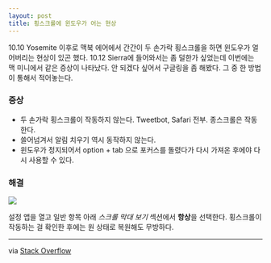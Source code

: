 ```yaml
---
layout: post
title: 횡스크롤에 윈도우가 어는 현상
---
```


10.10 Yosemite 이후로 맥북 에어에서 간간이 두 손가락 횡스크롤을 하면 윈도우가 얼어버리는 현상이 있곤 했다. 10.12 Sierra에 들어와서는 좀 덜한가 싶었는데 이번에는 맥 미니에서 같은 증상이 나타났다.  안 되겠다 싶어서 구글링을 좀 해봤다. 그 중 한 방법이 통해서 적어놓는다.

### 증상

- 두 손가락 횡스크롤이 작동하지 않는다. Tweetbot, Safari 전부. 종스크롤은 작동한다.
- 쓸어넘겨서 알림 치우기 역시 동작하지 않는다.
- 윈도우가 정지되어서 option + tab 으로 포커스를 돌렸다가 다시 가져온 후에야 다시 사용할 수 있다.

### 해결

![](http://d.pr/i/QuqL+)

설정 앱을 열고 일반 항목 아래 *스크롤 막대 보기* 섹션에서 **항상**을 선택한다. 횡스크롤이 작동하는 걸 확인한 후에는 원 상태로 복원해도 무방하다.

------

via [Stack Overflow](http://stackoverflow.com/questions/18935664/magic-mouse-scrolling-stops-working-after-horizontal-scrolling)